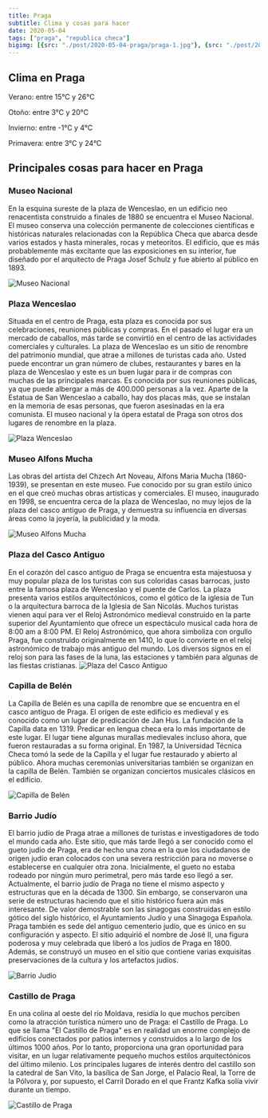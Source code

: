 ```yaml
---
title: Praga
subtitle: Clima y cosas para hacer
date: 2020-05-04
tags: ["praga", "republica checa"]
bigimg: [{src: "./post/2020-05-04-praga/praga-1.jpg"}, {src: "./post/2020-05-04-praga/praga-2.jpg"}, {src: "./post/2020-05-04-praga/praga-3.jpg"}]
---
```

 
## Clima en Praga
Verano: entre 15°C y 26°C
 
Otoño: entre 3°C y 20°C
 
Invierno: entre -1°C y 4°C
 
Primavera: entre 3°C y 24°C
 
## Principales cosas para hacer en Praga
 
### Museo Nacional
En la esquina sureste de la plaza de Wenceslao, en un edificio neo renacentista construido a finales de 1880 se encuentra el Museo Nacional. El museo conserva una colección permanente de colecciones científicas e históricas naturales relacionadas con la República Checa que abarca desde varios estados y hasta minerales, rocas y meteoritos. El edificio, que es más probablemente más excitante que las exposiciones en su interior, fue diseñado por el arquitecto de Praga Josef Schulz y fue abierto al público en 1893.
 
![Museo Nacional](https://images.unsplash.com/photo-1521920592574-49e0b121c964?w=640)
 
### Plaza Wenceslao
Situada en el centro de Praga, esta plaza es conocida por sus celebraciones, reuniones públicas y compras. En el pasado el lugar era un mercado de caballos, más tarde se convirtió en el centro de las actividades comerciales y culturales. La plaza de Wenceslao es un sitio de renombre del patrimonio mundial, que atrae a millones de turistas cada año. Usted puede encontrar un gran número de clubes, restaurantes y bares en la plaza de Wenceslao y este es un buen lugar para ir de compras con muchas de las principales marcas. Es conocida por sus reuniones públicas, ya que puede albergar a más de 400.000 personas a la vez. Aparte de la Estatua de San Wenceslao a caballo, hay dos placas más, que se instalan en la memoria de esas personas, que fueron asesinadas en la era comunista. El museo nacional y la ópera estatal de Praga son otros dos lugares de renombre en la plaza. 
 
![Plaza Wenceslao](https://images.unsplash.com/photo-1541849546-216549ae216d?w=640)
 
### Museo Alfons Mucha
Las obras del artista del Chzech Art Noveau, Alfons Maria Mucha (1860-1939), se presentan en este museo. Fue conocido por su gran estilo único en el que creó muchas obras artísticas y comerciales. El museo, inaugurado en 1998, se encuentra cerca de la plaza de Wenceslao, no muy lejos de la plaza del casco antiguo de Praga, y demuestra su influencia en diversas áreas como la joyería, la publicidad y la moda.
 
![Museo Alfons Mucha](https://images.unsplash.com/photo-1533404430309-762b1e4df052?w=640)
 
### Plaza del Casco Antiguo
En el corazón del casco antiguo de Praga se encuentra esta majestuosa y muy popular plaza de los turistas con sus coloridas casas barrocas, justo entre la famosa plaza de Wenceslao y el puente de Carlos. La plaza presenta varios estilos arquitectónicos, como el gótico de la iglesia de Tun o la arquitectura barroca de la Iglesia de San Nicolás. Muchos turistas vienen aquí para ver el Reloj Astronómico medieval construido en la parte superior del Ayuntamiento que ofrece un espectáculo musical cada hora de 8:00 am a 8:00 PM. El Reloj Astronómico, que ahora simboliza con orgullo Praga, fue construido originalmente en 1410, lo que lo convierte en el reloj astronómico de trabajo más antiguo del mundo. Los diversos signos en el reloj son para las fases de la luna, las estaciones y también para algunas de las fiestas cristianas.
![Plaza del Casco Antiguo](https://images.unsplash.com/photo-1581525046703-e553ee7b3de9?w=640)
 
### Capilla de Belén
La Capilla de Belén es una capilla de renombre que se encuentra en el casco antiguo de Praga. El origen de este edificio es medieval y es conocido como un lugar de predicación de Jan Hus. La fundación de la Capilla data en 1319. Predicar en lengua checa era lo más importante de este lugar. El lugar tiene algunas murallas medievales incluso ahora, que fueron restauradas a su forma original. En 1987, la Universidad Técnica Checa tomó la sede de la Capilla y el lugar fue restaurado y abierto al público. Ahora muchas ceremonias universitarias también se organizan en la capilla de Belén. También se organizan conciertos musicales clásicos en el edificio.
 
![Capilla de Belén](https://images.unsplash.com/photo-1509321395964-9173e84ffe76?w=640)
 
### Barrio Judío
El barrio judío de Praga atrae a millones de turistas e investigadores de todo el mundo cada año. Este sitio, que más tarde llegó a ser conocido como el gueto judío de Praga, era de hecho una zona en la que los ciudadanos de origen judío eran colocados con una severa restricción para no moverse o establecerse en cualquier otra zona. Inicialmente, el gueto no estaba rodeado por ningún muro perimetral, pero más tarde eso llegó a ser. Actualmente, el barrio judío de Praga no tiene el mismo aspecto y estructuras que en la década de 1300. Sin embargo, se conservaron una serie de estructuras haciendo que el sitio histórico fuera aún más interesante. De valor demostrable son las sinagogas construidas en estilo gótico del siglo histórico, el Ayuntamiento Judío y una Sinagoga Española. Praga también es sede del antiguo cementerio judío, que es único en su configuración y aspecto. El sitio adquirió el nombre de José II, una figura poderosa y muy celebrada que liberó a los judíos de Praga en 1800. Además, se construyó un museo en el sitio que contiene varias exquisitas preservaciones de la cultura y los artefactos judíos.
 
![Barrio Judio](https://images.unsplash.com/photo-1596633381806-c9fb1b786553?w=640)

### Castillo de Praga
En una colina al oeste del río Moldava, residía lo que muchos perciben como la atracción turística número uno de Praga: el Castillo de Praga. Lo que se llama "El Castillo de Praga" es en realidad un enorme complejo de edificios conectados por patios internos y construidos a lo largo de los últimos 1000 años. Por lo tanto, proporciona una gran oportunidad para visitar, en un lugar relativamente pequeño muchos estilos arquitectónicos del último milenio. Los principales lugares de interés dentro del castillo son la catedral de San Vito, la basílica de San Jorge, el Palacio Real, la Torre de la Pólvora y, por supuesto, el Carril Dorado en el que Frantz Kafka solía vivir durante un tiempo. 
 
![Castillo de Praga](https://images.unsplash.com/photo-1576377680579-b8c9efbff953?w=640)
